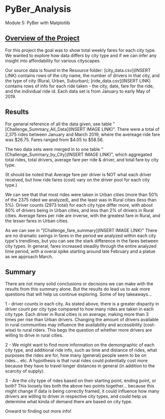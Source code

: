 # PyBer_Analysis
 Module 5: PyBer with Matplotlib

## [Overview of the Project](https://courses.bootcampspot.com/courses/2523/assignments/43090?module_item_id=806188)

For this project the goal was to show total weekly fares for each city type. We wanted to explore how data differs by city type and if we can infer any insight into affordability for various cityscapes. 

Our source data is found in the Resource folder: [city_data.csv](INSERT LINK) contains rows of  the city name, the number of drivers in that city, and the type of city (Rural, Urban, Suburban); [ride_data.csv](INSERT LINK) contains rows of info for each ride taken - the city, date, fare for the ride, and the individual ride id. Each data set is from January to early May of 2019.

## Results 

For general reference of all the data given, see table "[Challenge_Summary_All_Data](INSERT IMAGE LINK)". There were a total of 2,375 rides between January and March 2019, where the avereage ride fare was $26.75. Fares ranged from $4.05 to $58.56. 

The two data sets were merged in to one table "[Challenge_Summary_by_City](INSERT IMAGE LINK)", which aggregated  total rides, total drivers, average fare per ride & driver, and total fare by city type.

(It should be noted that Average fare per driver is NOT what each driver received, but how ride fares (cost) vary on the driver pool for each city type.) 

We can see that that most rides were taken in Urban cities (more than 50% of the 2375 rided we analyzed), and the least was in Rural cities (less than 5%). Driver counts (2973 total) for each city type differ more, with about 80% of drivers being in Urban cities, and less than 2% of drivers in Rural cities. Average fares per ride are inverse, with the greatest fare in Rural, and the lesser fares in Urban cities. 

As we can see in "[Challenge_fare_summary](INSERT IMAGE LINK)" There are no dramatic swings in fares in the period we analyzed within each city type's trendlines, but you can see the stark difference in the fares between city types. In general, fares increased steadily through the entire analyzed time period, with a overal spike starting around late February and a platue as we approach March. 

## Summary

There are not many solid conclusions or decisions we can make with the results from this summary alone. But the results do lead us to ask more questions that will help us continue exploring. Some of key takeaways...

1 - driver counts in each city. As stated above, there is a greater disparity in driver count per city type compared to how many rides are taken in each city type. Each driver in Rural cities is on average, making more than 3 times per rise than Urban drivers. Changing the amount of drivers available in rural communities may influence the availability and accessibility (cost-wise) to rural riders. This begs the question of whether more drivers are willing to drive in rural cities. 

2 - We might want to find more information on the demongraphic of each city type, and additional ride info, such as time and distance of rides, what purposes the rides are for, how many (general) people seem to be on rides... etc. A hypothesis is that rural rides could potentially cost more because they have to travel longer distances in general (in addition to the scarcity of supply).  

3 - Are the city type of rides based on their starting point, ending point, or both? This loosely ties both the above two points together... because this might change if data is being correctly framed, it could influence how many drivers are willing to driver in respective city types, and could help us determine what kinda of demand there are based on city type. 

Onward to finding out more info! 